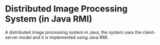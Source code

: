 Distributed Image Processing System (in Java RMI)
======================

A distributed image processing system in Java, the system uses the client-server model and it is implemented using Java RMI.
